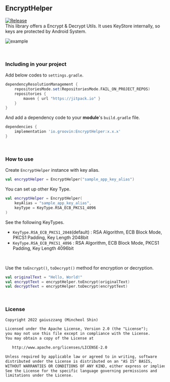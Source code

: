 ## EncryptHelper
[![Release](https://jitpack.io/v/io.groovin/EncryptHelper.svg)](https://jitpack.io/#io.groovin/EncryptHelper)  
This library offers a Encrypt & Decrypt Utils.
It uses KeyStore internally, so keys are protected by Android System.

![example](https://user-images.githubusercontent.com/15318053/214221741-6f32e3e6-3270-4802-8dc6-0f4fe7d17bc1.gif)

<br />

### Including in your project
Add below codes to `settings.gradle`.
```gradle
dependencyResolutionManagement {
    repositoriesMode.set(RepositoriesMode.FAIL_ON_PROJECT_REPOS)
    repositories {
        maven { url "https://jitpack.io" }
    }
}
```

And add a dependency code to your **module**'s `build.gradle` file.
```gradle
dependencies {
    implementation 'io.groovin:EncryptHelper:x.x.x'
}
```
<br />

### How to use
Create `EncryptHelper` instance with key alias.
```kotlin
val encryptHelper = EncryptHelper("sample_app_key_alias")
```

You can set up other Key Type.
```kotlin
val encryptHelper = EncryptHelper(
    keyAlias = "sample_app_key_alias",
    keyType = KeyType.RSA_ECB_PKCS1_4096
)
```
See the following KeyTypes.
 - `KeyType.RSA_ECB_PKCS1_2048`(default) : RSA Algorithm, ECB Block Mode, PKCS1 Padding, Key Length 2048bit
 - `KeyType.RSA_ECB_PKCS1_4096` : RSA Algorithm, ECB Block Mode, PKCS1 Padding, Key Length 4096bit
 
<br />

Use the `toEncrypt()`, `toDecrypt()` method for encryption or decryption.
```kotlin
val originalText = "Hello, World!"
val encryptText = encryptHelper.toEncrypt(originalText)
val decryptText = encryptHelper.toDecrypt(encryptText)
```

<br />

### License
```xml
Copyright 2022 gaiuszzang (Mincheol Shin)

Licensed under the Apache License, Version 2.0 (the "License");
you may not use this file except in compliance with the License.
You may obtain a copy of the License at

   http://www.apache.org/licenses/LICENSE-2.0

Unless required by applicable law or agreed to in writing, software
distributed under the License is distributed on an "AS IS" BASIS,
WITHOUT WARRANTIES OR CONDITIONS OF ANY KIND, either express or implied.
See the License for the specific language governing permissions and
limitations under the License.
```
